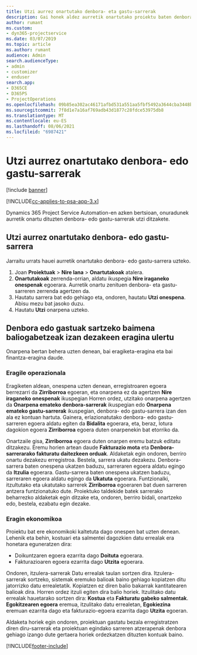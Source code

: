 ```yaml
---
title: Utzi aurrez onartutako denbora- eta gastu-sarrerak
description: Gai honek aldez aurretik onartutako proiektu baten denbora- edo gastu-transakzioa uzteari buruzko informazioa eskaintzen du.
author: rumant
ms.custom:
- dyn365-projectservice
ms.date: 03/07/2019
ms.topic: article
ms.author: rumant
audience: Admin
search.audienceType:
- admin
- customizer
- enduser
search.app:
- D365CE
- D365PS
- ProjectOperations
ms.openlocfilehash: 09b85ea302ac46171afbd531a551aa5fbf5492a3644cba3448be03009840228c
ms.sourcegitcommit: 7f8d1e7a16af769adb43d1877c28fdce53975db8
ms.translationtype: MT
ms.contentlocale: eu-ES
ms.lasthandoff: 08/06/2021
ms.locfileid: "6987421"
---
```

# <a name="cancel-previously-approved-time-or-expense-entries"></a>Utzi aurrez onartutako denbora- edo gastu-sarrerak

[!include [banner](../includes/psa-now-project-operations.md)]

[!INCLUDE[cc-applies-to-psa-app-3.x](../includes/cc-applies-to-psa-app-3x.md)]

Dynamics 365 Project Service Automation-en azken bertsioan, onuradunek aurretik onartu dituzten denbora- edo gastu-sarrerak utzi ditzakete.

## <a name="cancel-a-previously-approved-time-or-expense-entry"></a>Utzi aurrez onartutako denbora- edo gastu-sarrera

Jarraitu urrats hauei aurretik onartutako denbora- edo gastu-sarrera uzteko.

1. Joan **Proiektuak** \> **Nire lana** \> **Onartutakoak** atalera.
2. **Onartutakoak** zerrenda-orrian, aldatu ikuspegia **Nire iraganeko onespenak** egoerara. Aurretik onartu zenituen denbora- eta gastu-sarreren zerrenda agertzen da.
3. Hautatu sarrera bat edo gehiago eta, ondoren, hautatu **Utzi onespena**. Abisu mezu bat jasoko duzu.
4. Hautatu **Utzi** onarpena uzteko.

## <a name="understand-the-impact-of-canceling-a-time-or-expense-entry-approval"></a>Denbora edo gastuak sartzeko baimena baliogabetzeak izan dezakeen eragina ulertu

Onarpena bertan behera uzten denean, bai eragiketa-eragina eta bai finantza-eragina daude.

### <a name="operational-impact"></a>Eragile operazionala

Eragiketen aldean, onespena uzten denean, erregistroaren egoera berrezarri da **Zirriborroa** egoeran, eta onarpena ez da agertzen **Nire iraganeko onespenak** ikuspegian Horren ordez, utzitako onarpena agertzen da **Onarpena emateko denbora-sarrerak** ikuspegian edo **Onarpena emateko gastu-sarrerak** ikuspegian, denbora- edo gastu-sarrera izan den ala ez kontuan hartuta. Gainera, erlazionatutako denbora- edo gastu-sarreren egoera aldatu egiten da **Bidalita** egoerara, eta, beraz, lotura dagokion egoera **Zirriborroa** egoera duten onarpenekin bat etorriko da.

Onartzaile gisa, **Zirriborroa** egoera duten onarpen eremu batzuk editatu ditzakezu. Eremu horien artean daude **Fakturazio mota** eta **Denbora-sarrerarako fakturatu daitezkeen orduak**. Aldaketak egin ondoren, berriro onartu dezakezu erregistroa. Bestela, sarrera ukatu dezakezu. Denbora-sarrera baten onespena ukatzen baduzu, sarreraren egoera aldatu egingo da **Itzulia** egoerara. Gastu-sarrera baten onespena ukatzen baduzu, sarreraren egoera aldatu egingo da **Ukatuta** egoerara. Funtzionalki, itzultutako eta ukatutako sarrerek **Zirriborroa** egoeraren bat duen sarreren antzera funtzionatuko dute. Proiektuko taldekide batek sarrerako beharrezko aldaketak egin ditzake eta, ondoren, berriro bidali, onartzeko edo, bestela, ezabatu egin dezake.

### <a name="financial-impact"></a>Eragin ekonomikoa

Proiektu bat ere ekonomikoki kaltetuta dago onespen bat uzten denean. Lehenik eta behin, kostuari eta salmentei dagozkien datu errealak era honetara eguneratzen dira:

- Doikuntzaren egoera ezarrita dago **Doituta** egoerara.
- Fakturazioaren egoera ezarrita dago **Utzita** egoerara.

Ondoren, itzulera-sarrerak Datu errealak taulan sortzen dira. Itzulera-sarrerak sortzeko, sistemak eremuko balioak baino gehiago kopiatzen ditu jatorrizko datu errealetatik. Kopiatzen ez diren balio bakarrak kantitatearen balioak dira. Horren ordez itzuli egiten dira balio horiek. Itzulitako datu errealak hauetarako sortzen dira: **Kostua** eta **Fakturatu gabeko salmentak**. **Egokitzearen egoera** eremua, itzulitako datu errealetan, **Egokiezina** eremuan ezarrita dago eta fakturazio-egoera ezarrita dago **Utzita** egoeran.

Aldaketa horiek egin ondoren, proiektuan gastatu bezala erregistratzen diren diru-sarrerak eta proiektuan egindako sarreren atzerapenak denbora gehiago izango dute gertaera horiek ordezkatzen dituzten kontuak baino.


[!INCLUDE[footer-include](../includes/footer-banner.md)]